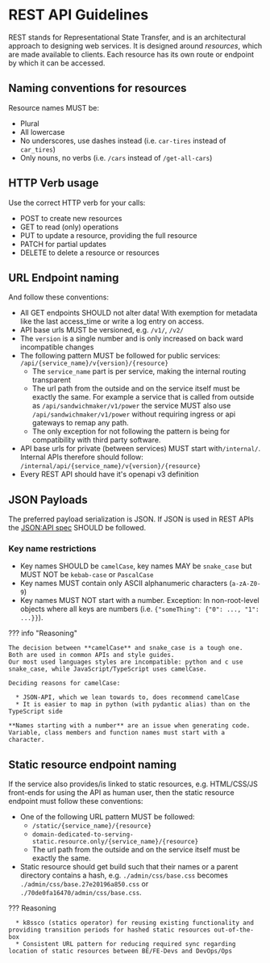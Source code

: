 # REST API Guidelines

REST stands for Representational State Transfer, and is an architectural approach to designing web services.
It is designed around _resources_, which are made available to clients.
Each resource has its own route or endpoint by which it can be accessed.

## Naming conventions for resources

Resource names MUST be:

 * Plural
 * All lowercase
 * No underscores, use dashes instead (i.e. `car-tires` instead of `car_tires`)
 * Only nouns, no verbs (i.e. `/cars` instead of `/get-all-cars`)


## HTTP Verb usage

Use the correct HTTP verb for your calls:

 * POST to create new resources
 * GET to read (only) operations
 * PUT to update a resource, providing the full resource
 * PATCH for partial updates
 * DELETE to delete a resource or resources


## URL Endpoint naming

And follow these conventions:

 * All GET endpoints SHOULD not alter data! With exemption for metadata like the last access_time or write a log entry on access.
 * API base urls MUST be versioned, e.g. `/v1/`, `/v2/`
 * The `version` is a single number and is only increased on back ward incompatible changes
 * The following pattern MUST be followed for public services: `/api/{service_name}/v{version}/{resource}`
    * The `service_name` part is per service, making the internal routing transparent   
    * The url path from the outside and on the service itself must be exactly the same. For example a service that is called from outside as `/api/sandwichmaker/v1/power` the service MUST also use `/api/sandwichmaker/v1/power` without requiring ingress or api gateways to remap any path.
    * The only exception for not following the pattern is being for compatibility with third party software.
 * API base urls for private (between services) MUST start with`/internal/`. Internal APIs therefore should follow: `/internal/api/{service_name}/v{version}/{resource}`
 * Every REST API should have it's openapi v3 definition


## JSON Payloads

The preferred payload serialization is JSON.
If JSON is used in REST APIs the [JSON:API spec](https://jsonapi.org/) SHOULD be followed. 

### Key name restrictions

 * Key names SHOULD be `camelCase`, key names MAY be `snake_case` but MUST NOT be `kebab-case` or `PascalCase`
 * Key names MUST contain only ASCII alphanumeric characters (`a-zA-Z0-9`)
 * Key names MUST NOT start with a number. Exception: In non-root-level objects where all keys are numbers (i.e. `{"someThing": {"0": ..., "1": ...}}`).

??? info "Reasoning"

    The decision between **camelCase** and snake_case is a tough one.
    Both are used in common APIs and style guides.
    Our most used languages styles are incompatible: python and c use snake_case, while JavaScript/TypeScript uses camelCase.

    Deciding reasons for camelCase:

      * JSON-API, which we lean towards to, does recommend camelCase
      * It is easier to map in python (with pydantic alias) than on the TypeScript side

    **Names starting with a number** are an issue when generating code.
    Variable, class members and function names must start with a character.

## Static resource endpoint naming

If the service also provides/is linked to static resources, e.g. HTML/CSS/JS front-ends for using the API as human user, then the static resource endpoint must follow these conventions:

 * One of the following URL pattern MUST be followed:
     * `/static/{service_name}/{resource}`
     * `domain-dedicated-to-serving-static.resource.only/{service_name}/{resource}`
   * The url path from the outside and on the service itself must be exactly the same.
 * Static resource should get build such that their names or a parent directory contains a hash, e.g. `./admin/css/base.css` becomes `./admin/css/base.27e20196a850.css` or `./70de0fa16470/admin/css/base.css`.


??? Reasoning
    
      * k8ssco (statics operator) for reusing existing functionality and providing transition periods for hashed static resources out-of-the-box
      * Consistent URL pattern for reducing required sync regarding location of static resources between BE/FE-Devs and DevOps/Ops

